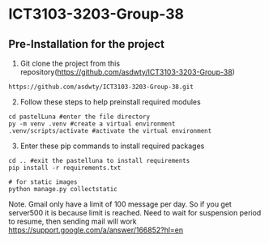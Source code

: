 # ICT3103-3203-Group-38

## Pre-Installation for the project

1. Git clone the project from this repository(https://github.com/asdwty/ICT3103-3203-Group-38)
``` 
https://github.com/asdwty/ICT3103-3203-Group-38.git
```

2. Follow these steps to help preinstall required modules
```
cd pastelLuna #enter the file directory
py -m venv .venv #create a virtual environment
.venv/scripts/activate #activate the virtual environment
```
3. Enter these pip commands to install required packages
```
cd .. #exit the pastelluna to install requirements
pip install -r requirements.txt

# for static images
python manage.py collectstatic
```

Note. Gmail only have a limit of 100 message per day. So if you get server500 it is because limit is reached. 
Need to wait for suspension period to resume, then sending mail will work 
https://support.google.com/a/answer/166852?hl=en
